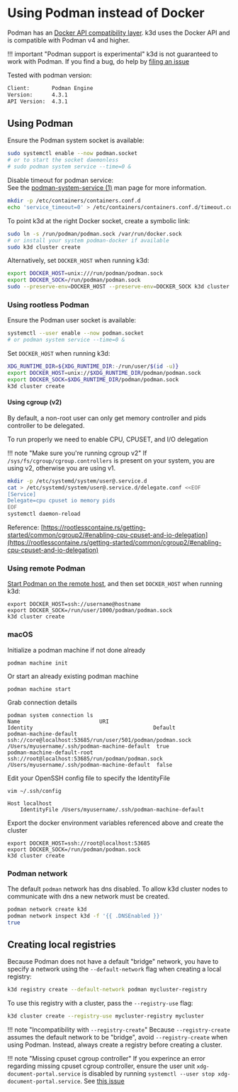 # Using Podman instead of Docker

Podman has an [Docker API compatibility layer](https://podman.io/blogs/2020/06/29/podman-v2-announce.html#restful-api). k3d uses the Docker API and is compatible with Podman v4 and higher.

!!! important "Podman support is experimental"
    k3d is not guaranteed to work with Podman. If you find a bug, do help by [filing an issue](https://github.com/k3d-io/k3d/issues/new?labels=bug&template=bug_report.md&title=%5BBUG%5D+Podman)

Tested with podman version:
```bash
Client:       Podman Engine
Version:      4.3.1
API Version:  4.3.1
```

## Using Podman

Ensure the Podman system socket is available:

```bash
sudo systemctl enable --now podman.socket
# or to start the socket daemonless
# sudo podman system service --time=0 &
```

Disable timeout for podman service:<br>
See the [podman-system-service (1)](https://docs.podman.io/en/latest/markdown/podman-system-service.1.html) man page for more information.
```bash
mkdir -p /etc/containers/containers.conf.d
echo 'service_timeout=0' > /etc/containers/containers.conf.d/timeout.conf
```

To point k3d at the right Docker socket, create a symbolic link:

```bash
sudo ln -s /run/podman/podman.sock /var/run/docker.sock
# or install your system podman-docker if available
sudo k3d cluster create
```

Alternatively, set `DOCKER_HOST` when running k3d:

```bash
export DOCKER_HOST=unix:///run/podman/podman.sock
export DOCKER_SOCK=/run/podman/podman.sock
sudo --preserve-env=DOCKER_HOST --preserve-env=DOCKER_SOCK k3d cluster create
```

### Using rootless Podman

Ensure the Podman user socket is available:

```bash
systemctl --user enable --now podman.socket
# or podman system service --time=0 &
```

Set `DOCKER_HOST` when running k3d:

```bash
XDG_RUNTIME_DIR=${XDG_RUNTIME_DIR:-/run/user/$(id -u)}
export DOCKER_HOST=unix://$XDG_RUNTIME_DIR/podman/podman.sock
export DOCKER_SOCK=$XDG_RUNTIME_DIR/podman/podman.sock
k3d cluster create
```

#### Using cgroup (v2)

By default, a non-root user can only get memory controller and pids controller to be delegated.

To run properly we need to enable CPU, CPUSET, and I/O delegation

!!! note "Make sure you're running cgroup v2"
    If `/sys/fs/cgroup/cgroup.controllers` is present on your system, you are using v2, otherwise you are using v1.

```bash
mkdir -p /etc/systemd/system/user@.service.d
cat > /etc/systemd/system/user@.service.d/delegate.conf <<EOF
[Service]
Delegate=cpu cpuset io memory pids
EOF
systemctl daemon-reload
```

Reference: [https://rootlesscontaine.rs/getting-started/common/cgroup2/#enabling-cpu-cpuset-and-io-delegation](https://rootlesscontaine.rs/getting-started/common/cgroup2/#enabling-cpu-cpuset-and-io-delegation)

### Using remote Podman

[Start Podman on the remote host](https://github.com/containers/podman/blob/main/docs/tutorials/remote_client.md), and then set `DOCKER_HOST` when running k3d:

```
export DOCKER_HOST=ssh://username@hostname
export DOCKER_SOCK=/run/user/1000/podman/podman.sock
k3d cluster create
```

### macOS

Initialize a podman machine if not done already

```
podman machine init
```

Or start an already existing podman machine

```
podman machine start
```

Grab connection details

```
podman system connection ls
Name                         URI                                                         Identity                                      Default
podman-machine-default       ssh://core@localhost:53685/run/user/501/podman/podman.sock  /Users/myusername/.ssh/podman-machine-default  true
podman-machine-default-root  ssh://root@localhost:53685/run/podman/podman.sock           /Users/myusername/.ssh/podman-machine-default  false
```

Edit your OpenSSH config file to specify the IdentityFile

```
vim ~/.ssh/config

Host localhost
	IdentityFile /Users/myusername/.ssh/podman-machine-default
```

Export the docker environment variables referenced above and create the cluster

```
export DOCKER_HOST=ssh://root@localhost:53685
export DOCKER_SOCK=/run/podman/podman.sock
k3d cluster create
```

### Podman network

The default `podman` network has dns disabled. To allow k3d cluster nodes to communicate with dns a new network must be created.
```bash
podman network create k3d
podman network inspect k3d -f '{{ .DNSEnabled }}'
true
```

## Creating local registries

Because Podman does not have a default "bridge" network, you have to specify a network using the `--default-network` flag when creating a local registry:

```bash
k3d registry create --default-network podman mycluster-registry
```

To use this registry with a cluster, pass the `--registry-use` flag:

```bash
k3d cluster create --registry-use mycluster-registry mycluster
```

!!! note "Incompatibility with `--registry-create`"
    Because `--registry-create` assumes the default network to be "bridge", avoid `--registry-create` when using Podman. Instead, always create a registry before creating a cluster.

!!! note "Missing cpuset cgroup controller"
    If you experince an error regarding missing cpuset cgroup controller, ensure the user unit `xdg-document-portal.service` is disabled by running `systemctl --user stop xdg-document-portal.service`. See [this issue](https://github.com/systemd/systemd/issues/18293#issuecomment-831397578)

